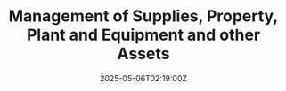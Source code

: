 ---
title: Management of Supplies, Property, Plant and Equipment and other Assets
linkTitle: Management of Supplies, Property, Plant and Equipment and other Assets
date: '2025-05-06T02:19:00Z'
weight: 1
description: Guidelines for managing supplies, property, plant, and equipment emphasize
  accountability, sustainability, and efficiency, outlining responsibilities for management,
  employees, and suppliers, along with procurement, asset management, usage, disposal,
  and compliance with ISO 9001 standards. Regular audits and updates are required
  to ensure adherence.
draft: false
ref: management-of-supplies-property-plant-and-equipment-and-other-assets
---